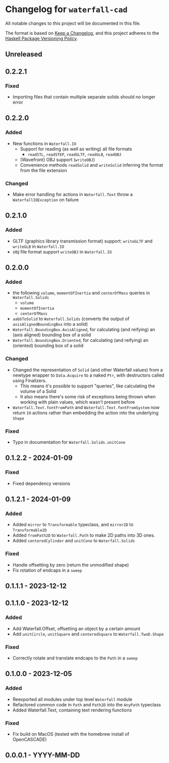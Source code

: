 # Changelog for `waterfall-cad`

All notable changes to this project will be documented in this file.

The format is based on [Keep a Changelog](https://keepachangelog.com/en/1.0.0/),
and this project adheres to the
[Haskell Package Versioning Policy](https://pvp.haskell.org/).


## Unreleased

## 0.2.2.1

### Fixed

- Importing files that contain multiple separate solids should no longer error

## 0.2.2.0

### Added 
- New functions in `Waterfall.IO`
    - Support for reading (as well as writing) all file formats
        - `readSTL`, `readSTEP`, `readGLTF`, `readGLB`, `readOBJ`
    - (Wavefront) OBJ support (`writeOBJ`)
    - Convenience methods `readSolid` and `writeSolid` inferring the format from the file extension

### Changed

- Make error handling for actions in `Waterfall.Text` throw a `WaterfallIOException` on failure
## 0.2.1.0

### Added

- GLTF (graphics library transmission format) support: `writeGLTF` and `writeGLB` in `Waterfall.IO`
- obj file format support `writeOBJ` in `Waterfall.IO`

## 0.2.0.0

### Added 

- the following `volume`, `momentOfInertia` and `centerOfMass` queries in `Waterfall.Solids`
    - `volume`
    - `momentOfInertia`
    - `centerOfMass`
- `aabbToSolid` to `Waterfall.Solids` (converts the output of `axisAlignedBoundingBox` into a solid)
- `Waterfall.BoundingBox.AxisAligned`, for calculating (and reifying) an (axis aligned) bounding box of a solid 
- `Waterfall.BoundingBox.Oriented`, for calculating (and reifying) an (oriented) bounding box of a solid 

### Changed 

- Changed the representation of `Solid` (and other Waterfall values) from a newtype wrapper to `Data.Acquire` to a naked `Ptr`, with destructors called using Finalizers.
    - This means it's possible to support "queries", like calculating the volume of a Solid
    - It also means there's some risk of exceptions being thrown when working with plain values, which wasn't present before
- `Waterfall.Text.fontFromPath` and `Waterfall.Text.fontFromSystem` now return `IO` actions rather than embedding the action into the underlying `Shape`

### Fixed

- Typo in documentation for `Waterfall.Solids.unitCone` 

## 0.1.2.2 - 2024-01-09 

### Fixed

- Fixed dependency versions

## 0.1.2.1 - 2024-01-09 

### Added

- Added `mirror` to `Transformable` typeclass, and `mirror2D` to `Transformable2D`
- Added `fromPath2D` to `Waterfall.Path` to make 2D paths into 3D ones.
- Added `centeredCylinder` and `unitCone` to `Waterfall.Solids`

### Fixed

- Handle offsetting by zero (return the unmodified shape)
- Fix rotation of endcaps in a `sweep`

## 0.1.1.1 - 2023-12-12 

## 0.1.1.0 - 2023-12-12 

### Added 

- Add Waterfall.Offset, offsetting an object by a certain amount
- Add `unitCircle`, `unitSquare` and `centeredSquare` to `Waterfall.TwoD.Shape`

### Fixed

- Correctly rotate and translate endcaps to the `Path` in a `sweep`

## 0.1.0.0 - 2023-12-05 

### Added

- Reexported all modules under top level `Waterfall` module
- Refactored common code in `Path` and `Path2D` into the `AnyPath` typeclass
- Added Waterfall.Text, containing text rendering functions

### Fixed

- Fix build on MacOS (tested with the homebrew install of OpenCASCADE)


## 0.0.0.1 - YYYY-MM-DD
